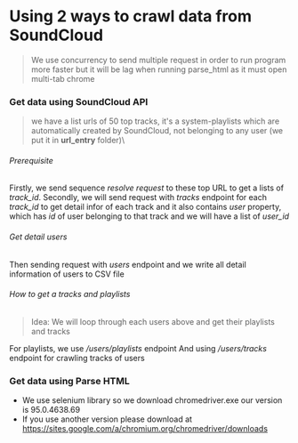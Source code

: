 # Using 2 ways to crawl data from SoundCloud
> We use concurrency to send multiple request in order to run program more faster but it will be lag when running parse_html as it must open multi-tab chrome
### Get data using SoundCloud API
> we have a list urls of 50 top tracks, it's a system-playlists which are automatically created by SoundCloud, not belonging to any user (we put it in **url_entry** folder)\
###### Prerequisite
Firstly, we send sequence *resolve request* to these top URL to get a lists of *track_id*.
Secondly, we will send request with *tracks* endpoint for each *track_id* to get detail infor of each track and it also contains *user* property, which has *id* of user belonging to that track and we will have a list of *user_id*
###### Get detail users
Then sending request with *users* endpoint and we write all detail information of users to CSV file

###### How to get a tracks and playlists
> Idea: We will loop through each users above and get their playlists and tracks

For playlists, we use */users/playlists* endpoint
And using */users/tracks* endpoint for crawling tracks of users

### Get data using Parse HTML
- We use selenium library so we download chromedriver.exe our version is 95.0.4638.69 
- If you use another version please download at https://sites.google.com/a/chromium.org/chromedriver/downloads
